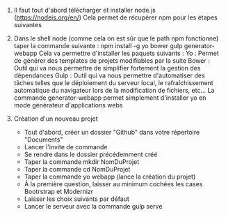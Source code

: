 1)  Il faut tout d'abord télécharger et installer node.js (https://nodejs.org/en/) Cela permet de récupérer npm pour les étapes suivantes

2)  Dans le shell node (comme cela on est sûr que le path npm fonctionne) taper la commande suivante :
      npm install -g yo bower gulp generator-webapp
    Cela va permettre d'installer les paquets suivants :
      Yo : Permet de générer des templates de projets modifiables par la suite
      Bower : Outil qui va nous permettre de simplifier fortement la gestion des dépendances
      Gulp : Outil qui va nous permettre d'automatiser des tâches telles que le déploiement du serveur local, 
      le rafraîchissement automatique du navigateur lors de la modification de fichiers, etc...
    La commande generator-webapp permet simplement d'installer yo en mode générateur d'applications webs
    
3)  Création d'un nouveau projet
    - Tout d'abord, créer un dossier "Github" dans votre répertoire "Documents"
    - Lancer l'invite de commande
    - Se rendre dans le dossier précédemment créé
    - Taper la commande mkdir NomDuProjet
    - Taper la commande cd NomDuProjet
    - Taper la commande yo webapp (lance la création du projet)
    - À la première question, laisser au minimum cochées les cases Bootrstrap et Modernizr
    - Laisser les choix suivants par défaut
    - Lancer le serveur avec la commande gulp serve
